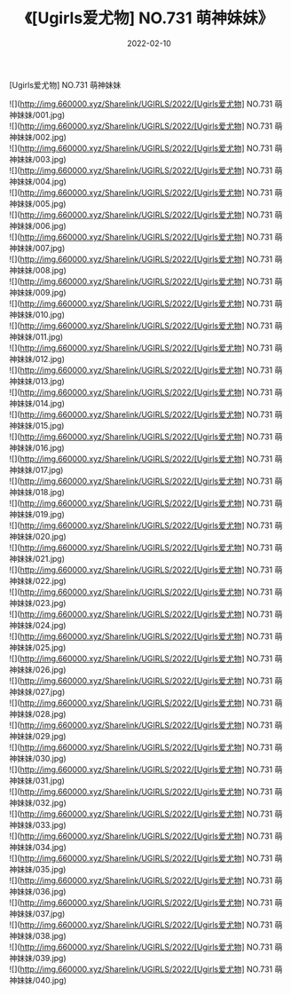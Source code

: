 ﻿---
layout: post
title:  《[Ugirls爱尤物] NO.731 萌神妹妹》
date:   2022-02-10
img: http://img.660000.xyz/Sharelink/UGIRLS/2022/[Ugirls爱尤物] NO.731 萌神妹妹/000.jpg
categories: [美女, 清纯, 唯美]
---

[Ugirls爱尤物] NO.731 萌神妹妹

 ![](http://img.660000.xyz/Sharelink/UGIRLS/2022/[Ugirls爱尤物] NO.731 萌神妹妹/001.jpg) <br>![](http://img.660000.xyz/Sharelink/UGIRLS/2022/[Ugirls爱尤物] NO.731 萌神妹妹/002.jpg) <br>![](http://img.660000.xyz/Sharelink/UGIRLS/2022/[Ugirls爱尤物] NO.731 萌神妹妹/003.jpg) <br>![](http://img.660000.xyz/Sharelink/UGIRLS/2022/[Ugirls爱尤物] NO.731 萌神妹妹/004.jpg) <br>![](http://img.660000.xyz/Sharelink/UGIRLS/2022/[Ugirls爱尤物] NO.731 萌神妹妹/005.jpg) <br>![](http://img.660000.xyz/Sharelink/UGIRLS/2022/[Ugirls爱尤物] NO.731 萌神妹妹/006.jpg) <br>![](http://img.660000.xyz/Sharelink/UGIRLS/2022/[Ugirls爱尤物] NO.731 萌神妹妹/007.jpg) <br>![](http://img.660000.xyz/Sharelink/UGIRLS/2022/[Ugirls爱尤物] NO.731 萌神妹妹/008.jpg) <br>![](http://img.660000.xyz/Sharelink/UGIRLS/2022/[Ugirls爱尤物] NO.731 萌神妹妹/009.jpg) <br>![](http://img.660000.xyz/Sharelink/UGIRLS/2022/[Ugirls爱尤物] NO.731 萌神妹妹/010.jpg) <br>![](http://img.660000.xyz/Sharelink/UGIRLS/2022/[Ugirls爱尤物] NO.731 萌神妹妹/011.jpg) <br>![](http://img.660000.xyz/Sharelink/UGIRLS/2022/[Ugirls爱尤物] NO.731 萌神妹妹/012.jpg) <br>![](http://img.660000.xyz/Sharelink/UGIRLS/2022/[Ugirls爱尤物] NO.731 萌神妹妹/013.jpg) <br>![](http://img.660000.xyz/Sharelink/UGIRLS/2022/[Ugirls爱尤物] NO.731 萌神妹妹/014.jpg) <br>![](http://img.660000.xyz/Sharelink/UGIRLS/2022/[Ugirls爱尤物] NO.731 萌神妹妹/015.jpg) <br>![](http://img.660000.xyz/Sharelink/UGIRLS/2022/[Ugirls爱尤物] NO.731 萌神妹妹/016.jpg) <br>![](http://img.660000.xyz/Sharelink/UGIRLS/2022/[Ugirls爱尤物] NO.731 萌神妹妹/017.jpg) <br>![](http://img.660000.xyz/Sharelink/UGIRLS/2022/[Ugirls爱尤物] NO.731 萌神妹妹/018.jpg) <br>![](http://img.660000.xyz/Sharelink/UGIRLS/2022/[Ugirls爱尤物] NO.731 萌神妹妹/019.jpg) <br>![](http://img.660000.xyz/Sharelink/UGIRLS/2022/[Ugirls爱尤物] NO.731 萌神妹妹/020.jpg) <br>![](http://img.660000.xyz/Sharelink/UGIRLS/2022/[Ugirls爱尤物] NO.731 萌神妹妹/021.jpg) <br>![](http://img.660000.xyz/Sharelink/UGIRLS/2022/[Ugirls爱尤物] NO.731 萌神妹妹/022.jpg) <br>![](http://img.660000.xyz/Sharelink/UGIRLS/2022/[Ugirls爱尤物] NO.731 萌神妹妹/023.jpg) <br>![](http://img.660000.xyz/Sharelink/UGIRLS/2022/[Ugirls爱尤物] NO.731 萌神妹妹/024.jpg) <br>![](http://img.660000.xyz/Sharelink/UGIRLS/2022/[Ugirls爱尤物] NO.731 萌神妹妹/025.jpg) <br>![](http://img.660000.xyz/Sharelink/UGIRLS/2022/[Ugirls爱尤物] NO.731 萌神妹妹/026.jpg) <br>![](http://img.660000.xyz/Sharelink/UGIRLS/2022/[Ugirls爱尤物] NO.731 萌神妹妹/027.jpg) <br>![](http://img.660000.xyz/Sharelink/UGIRLS/2022/[Ugirls爱尤物] NO.731 萌神妹妹/028.jpg) <br>![](http://img.660000.xyz/Sharelink/UGIRLS/2022/[Ugirls爱尤物] NO.731 萌神妹妹/029.jpg) <br>![](http://img.660000.xyz/Sharelink/UGIRLS/2022/[Ugirls爱尤物] NO.731 萌神妹妹/030.jpg) <br>![](http://img.660000.xyz/Sharelink/UGIRLS/2022/[Ugirls爱尤物] NO.731 萌神妹妹/031.jpg) <br>![](http://img.660000.xyz/Sharelink/UGIRLS/2022/[Ugirls爱尤物] NO.731 萌神妹妹/032.jpg) <br>![](http://img.660000.xyz/Sharelink/UGIRLS/2022/[Ugirls爱尤物] NO.731 萌神妹妹/033.jpg) <br>![](http://img.660000.xyz/Sharelink/UGIRLS/2022/[Ugirls爱尤物] NO.731 萌神妹妹/034.jpg) <br>![](http://img.660000.xyz/Sharelink/UGIRLS/2022/[Ugirls爱尤物] NO.731 萌神妹妹/035.jpg) <br>![](http://img.660000.xyz/Sharelink/UGIRLS/2022/[Ugirls爱尤物] NO.731 萌神妹妹/036.jpg) <br>![](http://img.660000.xyz/Sharelink/UGIRLS/2022/[Ugirls爱尤物] NO.731 萌神妹妹/037.jpg) <br>![](http://img.660000.xyz/Sharelink/UGIRLS/2022/[Ugirls爱尤物] NO.731 萌神妹妹/038.jpg) <br>![](http://img.660000.xyz/Sharelink/UGIRLS/2022/[Ugirls爱尤物] NO.731 萌神妹妹/039.jpg) <br>![](http://img.660000.xyz/Sharelink/UGIRLS/2022/[Ugirls爱尤物] NO.731 萌神妹妹/040.jpg) <br>